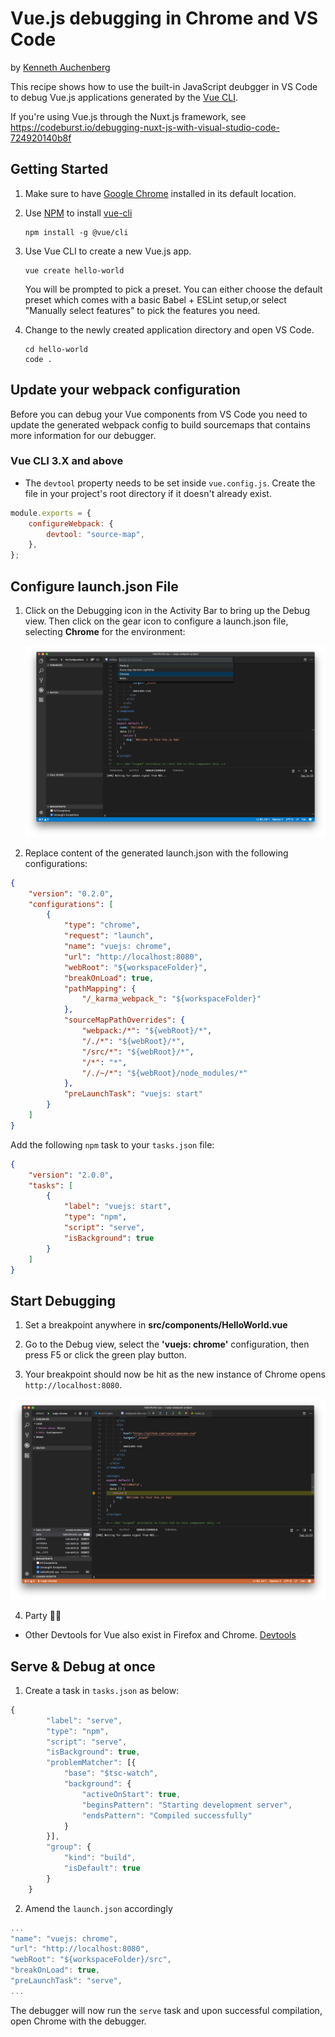 # Vue.js debugging in Chrome and VS Code

by [Kenneth Auchenberg](https://twitter.com/auchenberg)

This recipe shows how to use the built-in JavaScript deubgger in VS Code to
debug Vue.js applications generated by the
[Vue CLI](https://github.com/vuejs/vue-cli).

If you're using Vue.js through the Nuxt.js framework, see
https://codeburst.io/debugging-nuxt-js-with-visual-studio-code-724920140b8f

## Getting Started

1. Make sure to have [Google Chrome](https://www.google.com/chrome) installed in
   its default location.

2. Use [NPM](https://www.npmjs.com) to install
   [vue-cli](https://github.com/vuejs/vue-cli)

    ```
    npm install -g @vue/cli
    ```

3. Use Vue CLI to create a new Vue.js app.

    ```
    vue create hello-world
    ```

    You will be prompted to pick a preset. You can either choose the default
    preset which comes with a basic Babel + ESLint setup,or select "Manually
    select features" to pick the features you need.

4. Change to the newly created application directory and open VS Code.

    ```
    cd hello-world
    code .
    ```

## Update your webpack configuration

Before you can debug your Vue components from VS Code you need to update the
generated webpack config to build sourcemaps that contains more information for
our debugger.

### Vue CLI 3.X and above

-   The `devtool` property needs to be set inside `vue.config.js`. Create the
    file in your project's root directory if it doesn't already exist.

```js
module.exports = {
	configureWebpack: {
		devtool: "source-map",
	},
};
```

## Configure launch.json File

1. Click on the Debugging icon in the Activity Bar to bring up the Debug view.
   Then click on the gear icon to configure a launch.json file, selecting
   **Chrome** for the environment:

    ![config_add](config_add.png)

2. Replace content of the generated launch.json with the following
   configurations:

```json
{
	"version": "0.2.0",
	"configurations": [
		{
			"type": "chrome",
			"request": "launch",
			"name": "vuejs: chrome",
			"url": "http://localhost:8080",
			"webRoot": "${workspaceFolder}",
			"breakOnLoad": true,
			"pathMapping": {
				"/_karma_webpack_": "${workspaceFolder}"
			},
			"sourceMapPathOverrides": {
				"webpack:/*": "${webRoot}/*",
				"/./*": "${webRoot}/*",
				"/src/*": "${webRoot}/*",
				"/*": "*",
				"/./~/*": "${webRoot}/node_modules/*"
			},
			"preLaunchTask": "vuejs: start"
		}
	]
}
```

Add the following `npm` task to your `tasks.json` file:

```json
{
	"version": "2.0.0",
	"tasks": [
		{
			"label": "vuejs: start",
			"type": "npm",
			"script": "serve",
			"isBackground": true
		}
	]
}
```

## Start Debugging

1. Set a breakpoint anywhere in **src/components/HelloWorld.vue**

2. Go to the Debug view, select the **'vuejs: chrome'** configuration, then
   press F5 or click the green play button.

3. Your breakpoint should now be hit as the new instance of Chrome opens
   `http://localhost:8080`.

![breakpoint-renderer](breakpoint_hit.png)

4. Party 🎉🔥

-   Other Devtools for Vue also exist in Firefox and Chrome.
    [Devtools](https://vuejs.org/v2/cookbook/debugging-in-vscode.html)

## Serve & Debug at once

1. Create a task in `tasks.json` as below:

```js
{
        "label": "serve",
        "type": "npm",
        "script": "serve",
        "isBackground": true,
        "problemMatcher": [{
            "base": "$tsc-watch",
            "background": {
                "activeOnStart": true,
                "beginsPattern": "Starting development server",
                "endsPattern": "Compiled successfully"
            }
        }],
        "group": {
            "kind": "build",
            "isDefault": true
        }
    }
```

2. Amend the `launch.json` accordingly

```js
...
"name": "vuejs: chrome",
"url": "http://localhost:8080",
"webRoot": "${workspaceFolder}/src",
"breakOnLoad": true,
"preLaunchTask": "serve",
...
```

The debugger will now run the `serve` task and upon successful compilation, open
Chrome with the debugger.
